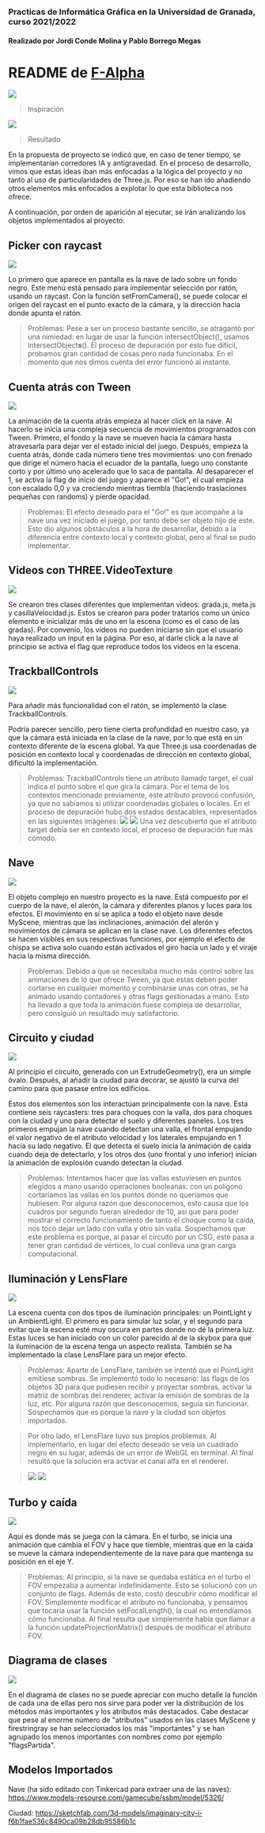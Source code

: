 ### Practicas de Informática Gráfica en la Universidad de Granada, curso 2021/2022
#### Realizado por Jordi Conde Molina y Pablo Borrego Megas

# README de [F-Alpha](https://finno51.github.io/SG_SistemasGraficos/)

![](README/media/image1.png)

> Inspiración

![](README/media/image2.png)

> Resultado

En la propuesta de proyecto se indicó que, en caso de tener tiempo, se
implementarían corredores IA y antigravedad. En el proceso de
desarrollo, vimos que estas ideas iban más enfocadas a la lógica del
proyecto y no tanto al uso de particularidades de Three.js. Por eso se
han ido añadiendo otros elementos más enfocados a explotar lo que esta
biblioteca nos ofrece.

A continuación, por orden de aparición al ejecutar, se irán analizando
los objetos implementados al proyecto:

## Picker con raycast

![](README/media/image3.png)

Lo primero que aparece en pantalla es la nave de lado sobre un fondo
negro. Este menú está pensado para implementar selección por ratón,
usando un raycast. Con la función setFromCamera(), se puede colocar el
origen del raycast en el punto exacto de la cámara, y la dirección
hacia donde apunta el ratón.

> Problemas:
Pese a ser un proceso bastante sencillo, se atragantó por una
nimiedad: en lugar de usar la función intersectObject(), usamos
intersectObject**s**(). El proceso de depuración por esto fue difícil,
probamos gran cantidad de cosas pero nada funcionaba. En el momento
que nos dimos cuenta del error funcionó al instante.

## Cuenta atrás con Tween

![](README/media/image4.png)

La animación de la cuenta atrás empieza al hacer click en la nave. Al
hacerlo se inicia una compleja secuencia de movimientos programados
con Tween. Primero, el fondo y la nave se mueven hacia la cámara hasta
atravesarla para dejar ver el estado inicial del juego. Después,
empieza la cuenta atrás, donde cada número tiene tres movimientos: uno
con frenado que dirige el número hacia el ecuador de la pantalla,
luego uno constante corto y por último uno acelerado que lo saca de
pantalla. Al desaparecer el 1, se activa la flag de inicio del juego y
aparece el "Go!", el cual empieza con escalado 0,0 y va creciendo
mientras tiembla (haciendo traslaciones pequeñas con randoms) y pierde
opacidad.

> Problemas:
El efecto deseado para el "Go!" es que acompañe a la nave una vez
iniciado el juego, por tanto debe ser objeto hijo de este. Esto dio
algunos obstáculos a la hora de desarrollar, debido a la diferencia
entre contexto local y contexto global, pero al final se pudo
implementar.

## Videos con THREE.VideoTexture

![](README/media/image5.png)

Se crearon tres clases diferentes que implementan videos: grada.js,
meta.js y casillaVelocidad.js. Estos se crearon para poder tratarlos como un
único elemento e inicializar más de uno en la escena (como es el caso
de las gradas). Por convenio, los videos no pueden iniciarse sin que
el usuario haya realizado un input en la página. Por eso, al darle
click a la nave al principio se activa el flag que reproduce todos los
videos en la escena.

## TrackballControls

![](README/media/image6.png)

Para añadir más funcionalidad con el ratón, se implementó la clase
TrackballControls.

Podría parecer sencillo, pero tiene cierta profundidad en nuestro
caso, ya que la cámara está iniciada en la clase de la nave, por lo
que está en un contexto diferente de la escena global. Ya que Three.js
usa coordenadas de posición en contexto local y coordenadas de
dirección en contexto global, dificultó la implementación.

>Problemas:
TrackballControls tiene un atributo llamado target, el cual indica el
punto sobre el que gira la cámara. Por el tema de los contextos
mencionado previamente, este atributo provocó confusión, ya que no
sabíamos si utilizar coordenadas globales o locales. En el proceso de
depuración hubo dos estados destacables, representados en las
siguientes imágenes:
![](README/media/image7.png)
![](README/media/image8.png)
Una vez descubierto que el atributo target debía ser en contexto
local, el proceso de depuración fue más cómodo.

## Nave

![](README/media/image9.png)

El objeto complejo en nuestro proyecto es la nave. Está compuesto por
el cuerpo de la nave, el alerón, la cámara y diferentes planos y luces
para los efectos. El movimiento en sí se aplica a todo el objeto nave
desde MyScene, mientras que las inclinaciones, animación del alerón y
movimientos de cámara se aplican en la clase nave. Los diferentes
efectos se hacen visibles en sus respectivas funciones, por ejemplo el
efecto de chispa se activa solo cuando están activados el giro hacia
un lado y el viraje hacia la misma dirección.

>Problemas:
Debido a que se necesitaba mucho más control sobre las animaciones de
lo que ofrece Tween, ya que estas deben poder cortarse en cualquier
momento y combinarse unas con otras, se ha animado usando contadores y
otras flags gestionadas a mano. Esto ha llevado a que toda la
animación fuese compleja de desarrollar, pero consiguió un resultado
muy satisfactorio.

## Circuito y ciudad

![](README/media/image10.png)

Al principio el circuito, generado con un ExtrudeGeometry(), era un
simple óvalo. Después, al añadir la ciudad para decorar, se ajustó la
curva del camino para que pasase entre los edificios.

Estos dos elementos son los interactúan principalmente con la nave.
Esta contiene seis raycasters: tres para choques con la valla, dos
para choques con la ciudad y uno para detectar el suelo y diferentes
paneles. Los tres primeros empujan la nave cuando detectan una valla,
el frontal empujando el valor negativo de el atributo velocidad y los
laterales empujando en 1 hacia su lado negativo. El que detecta el
suelo inicia la animación de caída cuando deja de detectarlo, y los
otros dos (uno frontal y uno inferior) inician la animación de
explosión cuando detectan la ciudad.

>Problemas:
Intentamos hacer que las vallas estuviesen en puntos elegidos a mano
usando operaciones booleanas: con un polígono cortaríamos las vallas
en los puntos donde no queríamos que hubiesen. Por alguna razón que
desconocemos, esto causa que los cuadros por segundo fueran alrededor
de 10, así que para poder mostrar el correcto funcionamiento de tanto
el choque como la caída, nos tocó dejar un lado con valla y otro sin
valla. Sospechamos que este problema es porque, al pasar el circuito
por un CSG, este pasa a tener gran cantidad de vértices, lo cual
conlleva una gran carga computacional.

## Iluminación y LensFlare

![](README/media/image11.png)

La escena cuenta con dos tipos de iluminación principales: un
PointLight y un AmbientLight. El primero es para simular luz solar, y
el segundo para evitar que la escena esté muy oscura en partes donde
no dé la primera luz. Estas luces se han iniciado con un color
parecido al de la skybox para que la iluminación de la escena tenga un
aspecto realista. También se ha implementado la clase LensFlare para
un mejor efecto.

>Problemas:
>Aparte de LensFlare, también se intentó que el PointLight emitiese
>sombras. Se implementó todo lo necesario: las flags de los objetos 3D
>para que pudiesen recibir y proyectar sombras, activar la matriz de
>sombras del renderer, activar la emisión de sombras de la luz, etc.
>Por alguna razón que desconocemos, seguía sin funcionar. Sospechamos
>que es porque la nave y la ciudad son objetos importados.

>Por otro lado, el LensFlare tuvo sus propios problemas. Al
>implementarlo, en lugar del efecto deseado se veía un cuadrado negro
>en su lugar, además de un error de WebGL en terminal. Al final resultó
>que la solución era activar el canal alfa en el renderer.

>![](README/media/image12.png)
>![](README/media/image13.png)

## Turbo y caída

![](README/media/image14.png)

Aquí es donde más se juega con la cámara. En el turbo, se inicia una
animación que cambia el FOV y hace que tiemble, mientras que en la
caída se mueve la cámara independientemente de la nave para que 
mantenga su posición en el eje Y.

>Problemas:
Al principio, si la nave se quedaba estática en el turbo el FOV
empezaba a aumentar indefinidamente. Esto se solucionó con un conjunto
de flags. Además de esto, costó descubrir cómo modificar el FOV.
Simplemente modificar el atributo no funcionaba, y pensamos que
tocaría usar la función setFocalLength(), la cual no entendíamos cómo
funcionaba. Al final resulta que simplemente había que llamar a la
función updateProjectionMatrix() después de modificar el atributo FOV.

## Diagrama de clases

![](README/media/image15.png)

En el diagrama de clases no se puede apreciar con mucho detalle la
función de cada una de ellas pero nos sirve para poder ver la
distribución de los métodos más importantes y los atributos más
destacados. Cabe destacar que pese al enorme número de "atributos"
usados en las clases MyScene y firestringray se han seleccionados los
más "importantes" y se han agrupado los menos importantes con nombres
como por ejemplo "flagsPartida".

## Modelos Importados
Nave (ha sido editado con Tinkercad para extraer una de las naves):
https://www.models-resource.com/gamecube/ssbm/model/5326/

Ciudad:
https://sketchfab.com/3d-models/imaginary-city-i-f6b1fae536c8490ca09b28db95586b1c

